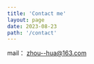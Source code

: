 ```yaml
---
title: 'Contact me'
layout: page
date: 2023-08-23
path: '/contact'
---
```


mail： zhou--hua@163.com
